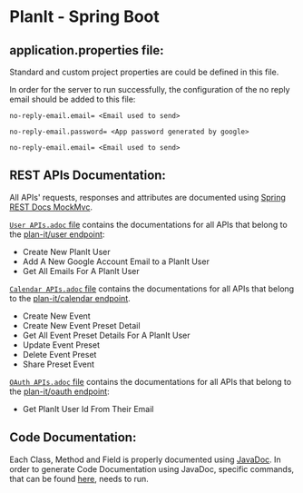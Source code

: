 # **PlanIt - Spring Boot**


## application.properties file:
Standard and custom project properties are could be defined in this file. 

In order for the server to run successfully, the configuration  of the no reply email should be added to this file:

`no-reply-email.email= <Email used to send>`

`no-reply-email.password= <App password generated by google>`

`no-reply-email.email= <Email used to send>`
## REST APIs Documentation:
All APIs' requests, responses and attributes are documented using [Spring REST Docs MockMvc](https://docs.spring.io/spring-restdocs/docs/2.0.6.RELEASE/reference/html5/).

[`User APIs.adoc` file](src/main/java/planit/people/preparation/API_Documentation/User_APIs.adoc) contains the documentations for all APIs that belong to the [plan-it/user endpoint](src/main/java/planit/people/preparation/APIs/API_User.java):
- Create New PlanIt User
- Add A New Google Account Email to a PlanIt User
- Get All Emails For A PlanIt User

[`Calendar APIs.adoc` file](src/main/java/planit/people/preparation/API_Documentation/Calendar_APIs.adoc) contains the documentations for all APIs that belong to the [plan-it/calendar endpoint](src/main/java/planit/people/preparation/APIs/API_Calendar.java).

- Create New Event 
- Create New Event Preset Detail
- Get All Event Preset Details For A PlanIt User
- Update Event Preset
- Delete Event Preset
- Share Preset Event

[`OAuth APIs.adoc` file](src/main/java/planit/people/preparation/API_Documentation/OAuth_APIs.adoc) contains the documentations for all APIs that belong to the [plan-it/oauth endpoint](src/main/java/planit/people/preparation/APIs/API_OAuth.java):
- Get PlanIt User Id From Their Email

## Code Documentation:
Each Class, Method and Field is properly documented using [JavaDoc](https://www.oracle.com/technical-resources/articles/java/javadoc-tool.html). In order to generate Code Documentation using JavaDoc, specific commands, that can be found [here](https://docs.oracle.com/javase/9/javadoc/javadoc-command.htm#JSJAV-GUID-EAAAE17F-E540-42A0-B22B-4D2B2FD3E4D2), needs to run. 